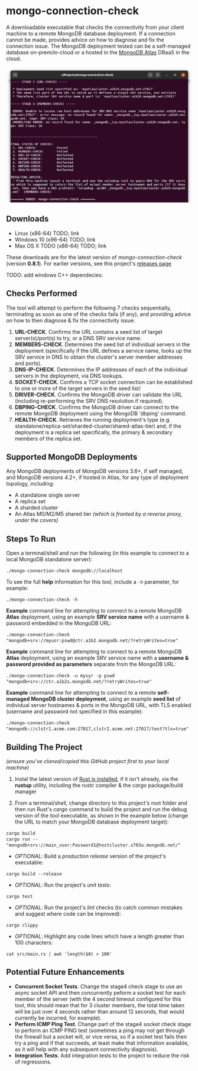 # mongo-connection-check

A downloadable executable that checks the connectivity from your client machine to a remote MongoDB database deployment. If a connection cannot be made, provides advice on how to diagnose and fix the connection issue. The MongoDB deployment tested can be a self-managed database on-prem/in-cloud or a hosted in the [MongoDB Atlas](https://www.mongodb.com/cloud/atlas) DBaaS in the cloud.

![Screenshot of the mongo-connection-check tool](.tool_pic.png)

## Downloads

 * Linux (x86-64) TODO; link
 * Windows 10 (x96-64) TODO; link
 * Max OS X TODO (x86-64) TODO; link

These downloads are for the latest version of _mongo-connection-check_ (version __0.8.1__). For earlier versions, see this project's [releases page](https://github.com/pkdone/mongo-connection-check/releases)

TODO: add windows C++ dependecies: 

## Checks Performed

The tool will attempt to perform the following 7 checks sequentially, terminating as soon as one of the checks fails (if any), and providing advice on how to then diagnose & fix the connectivity issue:
 1. __URL-CHECK__. Confirms the URL contains a seed list of target server(s)/port(s) to try, or a DNS SRV service name.
 2. __MEMBERS-CHECK__. Determines the seed list of individual servers in the deployment (specifically if the URL defines a service name, looks up the SRV service in DNS to obtain the cluster's server member addresses and ports).
 3. __DNS-IP-CHECK__. Determines the IP addresses of each of the individual servers in the deployment, via DNS lookups.
 4. __SOCKET-CHECK__. Confirms a TCP socket connection can be established to one or more of the target servers in the seed list/
 5. __DRIVER-CHECK__. Confirms the MongoDB driver can validate the URL (including re-performing the SRV DNS resolution if required).
 6. __DBPING-CHECK__. Confirms the MongoDB driver can connect to the remote MongoDB deployment using the MongoDB 'dbping' command.
 7. __HEALTH-CHECK__. Retrieves the running deployment's type (e.g. standalone/replica-set/sharded-cluster/shared-atlas-tier) and, if the deployment is a replica set specifically, the primary & secondary members of the replica set.

## Supported MongoDB Deployments

Any MongoDB deployments of MongoDB versions 3.6+, if self managed, and MongoDB versions 4.2+, if hosted in Atlas, for any type of deployment topology, including:
 * A standalone single server
 * A replica set
 * A sharded cluster
 * An Atlas M0/M2/M5 shared tier _(which is fronted by a reverse proxy, under the covers)_
 
## Steps To Run

Open a terminal/shell and run the following (in this example to connect to a local MongoDB standalone server):

```console
./mongo-connection-check mongodb://localhost
```

To see the full __help__ information for this tool, include a `-h` parameter, for example:

```console
./mongo-connection-check -h
```

__Example__ command line for attempting to connect to a remote MongoDB __Atlas__ deployment, using an example __SRV service name__ with a username & password embedded in the MongoDB URL:

```console
./mongo-connection-check "mongodb+srv://myusr:pswd@ctr.a1b2.mongodb.net/?retryWrites=true"
```

__Example__ command line for attempting to connect to a remote MongoDB __Atlas__ deployment, using an example SRV service name with a __username & password provided as parameters__ separate from the MongoDB URL:

```console
./mongo-connection-check -u mysyr -p pswd "mongodb+srv://ctr.a1b2s.mongodb.net/?retryWrites=true"
```

__Example__ command line for attempting to connect to a remote __self-managed MongoDB cluster deployment__, using an example __seed list__ of individual server hostnames & ports in the MongoDB URL, with TLS enabled (username and password not specified in this example):

```console
./mongo-connection-check "mongodb://clstr1.acme.com:27017,clstr2.acme.net:27017/test?tls=true"
```

## Building The Project

_(ensure you've cloned/copied this GitHub project first to your local machine)_

 1. Instal the latest version of [Rust is installed](https://www.rust-lang.org/tools/install), if it isn't already, via the __rustup__ utility, including the _rustc_ compiler & the _cargo_ package/build manager

 2. From a terminal/shell, change directory to this project's root folder and then run Rust's _cargo_ command to build the project and run the debug version of the tool executable, as shown in the example below (change the URL to match your MongoDB database deployment target):
 
```console
cargo build
cargo run -- "mongodb+srv://main_user:Password1@testcluster.s703u.mongodb.net/"
```

 * _OPTIONAL_: Build a _production release_ version of the project's executable:
```console
cargo build --release
```
 
 * _OPTIONAL_: Run the project's _unit tests_:
```console
cargo test
```
 
 * _OPTIONAL_: Run the project's _lint_ checks (to catch common mistakes and suggest where code can be improved):
```console
cargo clippy
```

 * _OPTIONAL_: Highlight any code lines which have a length greater than 100 characters:
```console
cat src/main.rs | awk 'length($0) > 100'
```

## Potential Future Enhancements

* __Concurrent Socket Tests__. Change the stage4 check stage to use an async socket API and then concurrently peform a socket test for each member of the server (with the 4 second timeout configured for this tool, this should mean that for 3 cluster members, the total time taken will be just over 4 seconds rather than around 12 seconds, that would currently be incurred, for example).
* __Perform ICMP Ping Test__. Change part of the stage4 socket check stage to perform an ICMP PING test (sometimes a ping may not get through the firewall but a socket will, or vice versa, so if a socket test fails then try a ping and if that succeeds, at least make that information available, as it will help with any subsequent connectivity diagnosis).
* __Integration Tests__. Add integration tests to the project to reduce the risk of regressions.


